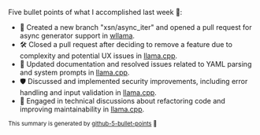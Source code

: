 Five bullet points of what I accomplished last week 📅:

- 🚀 Created a new branch "xsn/async_iter" and opened a pull request for async generator support in [wllama](https://github.com/ngxson/wllama).
- 🛠️ Closed a pull request after deciding to remove a feature due to complexity and potential UX issues in [llama.cpp](https://github.com/ggml-org/llama.cpp).
- 📝 Updated documentation and resolved issues related to YAML parsing and system prompts in [llama.cpp](https://github.com/ggml-org/llama.cpp).
- 🛡️ Discussed and implemented security improvements, including error handling and input validation in [llama.cpp](https://github.com/ggml-org/llama.cpp).
- 🔄 Engaged in technical discussions about refactoring code and improving maintainability in [llama.cpp](https://github.com/ggml-org/llama.cpp).

<sup>This summary is generated by [github-5-bullet-points](https://github.com/ngxson/github-5-bullet-points) 🤖</sup>